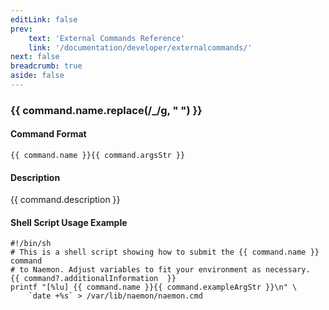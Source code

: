 ```yaml
---
editLink: false
prev:
    text: 'External Commands Reference'
    link: '/documentation/developer/externalcommands/'
next: false
breadcrumb: true
aside: false
---
```


<script setup>
const command = {"args":[{"name":"host_name","type":"host"}],"name":"ENABLE_ALL_NOTIFICATIONS_BEYOND_HOST","description":"Enables notifications for all hosts and services 'beyond' (e.g. on all child hosts of) the specified host. The current notification setting for the specified host is not affected. Notifications will only be sent out for these hosts and services if notifications are also enabled on a program-wide basis.","classes":["host"],"commandType":4,"argsStr":";host_name","exampleArgStr":";host1"};
</script>

<h3>{{ command.name.replace(/_/g, " ") }}</h3>

#### Command Format

`{{ command.name }}{{ command.argsStr }}`

#### Description

{{ command.description }}

#### Shell Script Usage Example

```sh-vue
#!/bin/sh
# This is a shell script showing how to submit the {{ command.name }} command
# to Naemon. Adjust variables to fit your environment as necessary.
{{ command?.additionalInformation  }}
printf "[%lu] {{ command.name }}{{ command.exampleArgStr }}\n" \
    `date +%s` > /var/lib/naemon/naemon.cmd
```
